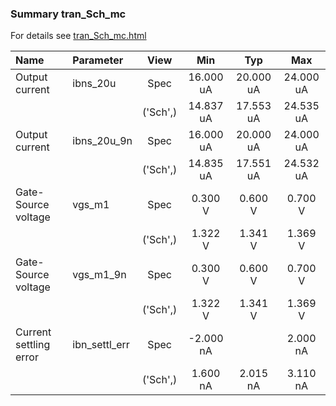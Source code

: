 ### Summary tran_Sch_mc

For details see <a href='tran_Sch_mc.html'>tran_Sch_mc.html</a>

|**Name**|**Parameter**|**View**|**Min** | **Typ** | **Max**|
|:---|:---|:---:|:---:|:---:|:---:|
|Output current|ibns\_20u | Spec | 16.000 uA | 20.000 uA | 24.000 uA |
| | | ('Sch',)|14.837 uA | 17.553 uA | 24.535 uA |
|Output current|ibns\_20u\_9n | Spec | 16.000 uA | 20.000 uA | 24.000 uA |
| | | ('Sch',)|14.835 uA | 17.551 uA | 24.532 uA |
|Gate-Source voltage|vgs\_m1 | Spec | 0.300 V | 0.600 V | 0.700 V |
| | | ('Sch',)|1.322 V | 1.341 V | 1.369 V |
|Gate-Source voltage|vgs\_m1\_9n | Spec | 0.300 V | 0.600 V | 0.700 V |
| | | ('Sch',)|1.322 V | 1.341 V | 1.369 V |
|Current settling error|ibn\_settl\_err | Spec | -2.000 nA |  | 2.000 nA |
| | | ('Sch',)|1.600 nA | 2.015 nA | 3.110 nA |
